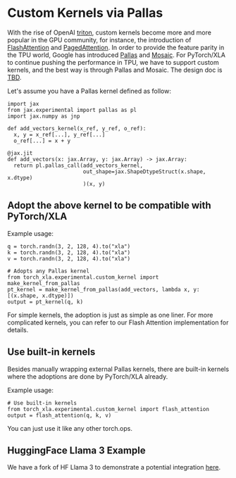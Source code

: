 # Custom Kernels via Pallas

With the rise of OpenAI [triton](), custom kernels become more and more popular in the GPU community, for instance, the introduction of [FlashAttention]() and [PagedAttention](). In order to provide the feature parity in the TPU world, Google has introduced [Pallas]() and [Mosaic](). For PyTorch/XLA to continue pushing the performance in TPU, we have to support custom kernels, and the best way is through Pallas and Mosaic. The design doc is [TBD]().

Let's assume you have a Pallas kernel defined as follow:
```python3
import jax
from jax.experimental import pallas as pl
import jax.numpy as jnp

def add_vectors_kernel(x_ref, y_ref, o_ref):
  x, y = x_ref[...], y_ref[...]
  o_ref[...] = x + y

@jax.jit
def add_vectors(x: jax.Array, y: jax.Array) -> jax.Array:
  return pl.pallas_call(add_vectors_kernel,
                        out_shape=jax.ShapeDtypeStruct(x.shape, x.dtype)
                        )(x, y)
```

## Adopt the above kernel to be compatible with PyTorch/XLA

Example usage:
```python3
q = torch.randn(3, 2, 128, 4).to("xla")
k = torch.randn(3, 2, 128, 4).to("xla")
v = torch.randn(3, 2, 128, 4).to("xla")

# Adopts any Pallas kernel
from torch_xla.experimental.custom_kernel import make_kernel_from_pallas
pt_kernel = make_kernel_from_pallas(add_vectors, lambda x, y: [(x.shape, x.dtype)])
output = pt_kernel(q, k)
```
For simple kernels, the adoption is just as simple as one liner. For more complicated kernels, you can refer to our Flash Attention implementation for details.

## Use built-in kernels

Besides manually wrapping external Pallas kernels, there are built-in kernels where the adoptions are done by PyTorch/XLA already.

Example usage:
```python3
# Use built-in kernels
from torch_xla.experimental.custom_kernel import flash_attention
output = flash_attention(q, k, v)
```

You can just use it like any other torch.ops.

## HuggingFace Llama 3 Example
We have a fork of HF Llama 3 to demonstrate a potential integration [here]().
